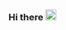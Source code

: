 ### Hi there <img src="https://raw.githubusercontent.com/MartinHeinz/MartinHeinz/master/wave.gif" width="20px">




